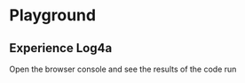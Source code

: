 <script setup>
import {defineAsyncComponent} from 'vue';
import {inBrowser} from 'vitepress';

const DemoEditor = inBrowser ? defineAsyncComponent(()=>import('../../components/DemoEditor.vue')):()=>null;
</script>
# Playground

## Experience Log4a

Open the browser console and see the results of the code run

<DemoEditor height='700px' code="const logger = LogManager.getLogger('Index');
logger.info('Hello world!')" runBtnStr='Run in browser (Please, open your browser console manually)' />